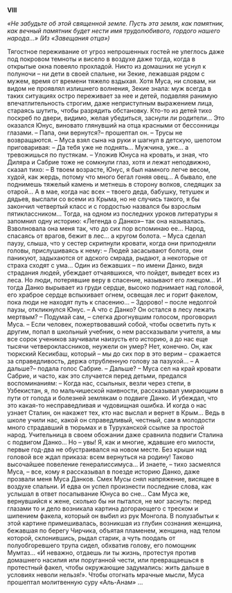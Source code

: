**VIII**


*«Не забудьте об этой священной земле. Пусть эта земля, как памятник, как вечный памятник будет нести имя трудолюбивого, гордого нашего народа…»
(Из «Завещания отца»)*


Тягостное переживание от угроз непрошенных гостей не улеглось даже под покровом темноты и висело в воздухе даже тогда, когда в открытые окна повеяло прохладой. Никто из домашних не уснул к полуночи – ни дети в своей спальне, ни Зекие, лежавшая рядом с мужем, время от времени тяжело вздыхая.
Хотя Муса, ни словам, ни видом не проявлял излишнего волнения, Зекие знала: муж всегда в таких ситуациях остро переживает за нее и детей, подавляя ранимую впечатлительность строгим, даже неприступным выражением лица, стараясь шутить, чтобы разрядить обстановку.
Кто-то из детей тихо поскреб по двери, видимо, желая убедиться, заснули ли родители…
Это оказался Юнус, виновато глянувший на отца красными от бессонницы глазами.
– Папа, они вернутся?– прошептал он.
– Трусы не возвращаются. – Муса взял сына на руки и шагнул в детскую, шепотом приговаривая: – Да тебя уже не поднять… Мужчина, уже… а тревожишься по пустякам. – Уложив Юнуса на кровать, и зная, что Диляра и Сабрие тоже не сомкнули глаз, хотя и лежат неподвижно, сказал тихо: – В твоем возрасте, Юнус, я был намного легче весом, худой, как жердь, потому что много бегал гоняя овец… А бывало, еле поднимешь тяжелый камень и метнешь в сторону волков, следящих за отарой… А в мае, когда нас всех – твоего деда, бабушку, тетушек и дядьев, выслали со всеми из Крыма, но не случись такого, я бы закончил четвертый класс и с гордостью назвался бы взрослым пятиклассником… Тогда, на одном из последних уроков литературы я запомнил одну историю: «Легенда о Данко»– так она называлась. Взволновала она меня так, что до сих пор вспоминаю ее… Народ, спасаясь от врагов, бежит в лес… а кругом болота. – Муса сделал паузу, слыша, что у сестер скрипнули кровати, когда они приподняли головы, прислушиваясь к нему: – Людей засасывают болота, они паникуют, задыхаются от адского смрада, рыдают, а некоторые от страха сходят с ума… Один из бежавших – по имени Данко, видя страдания людей, убеждает отчаявшихся, что пойдет, выведет всех из леса. Но люди, потерявшие веру в спасение, называют его лжецом… И тогда Данко вырывает из груди сердце, высоко поднимает над головой, его храброе сердце вспыхивает огнем, освещая лес и горит факелом, пока люди не находят путь к спасению…
– Здорово! – после недолгой паузы, откликнулся Юнус. – А что с Данко? Он остался в лесу лежать мертвым?
– Подумай сам, – слегка дрогнувшим голосом, проговорил Муса. – Если человек, пожертвовавший собой, чтобы осветить путь к другим, попал в школьный учебник, о нем рассказывали учителя, а мы все сорок учеников заучивали наизусть его историю, а до нас еще тысячи четвероклассников, неужели он умер? Нет, конечно. Он, как тюркский Кесикбаш, который – мы до сих пор в это верим – сражается за справедливость, держа отрубленную голову за пазухой…
– А дальше?– подала голос Сабрие.
– Дальше? – Муса сел на край кровати Сабрие, и часто, как это случается перед детьми, предался воспоминаниям: – Когда нас, ссыльных, везли через степи, в Узбекистан, я, по мальчишеской наивности, рассказывал умирающим в пути от голода и болезней землякам о подвиге Данко. И убеждал, что это какая-то несправедливая и чудовищная ошибка. И когда о нас узнает Сталин, он накажет тех, кто нас выслал и вернет в Крым… Ведь в школе учили нас, какой он справедливый, честный, сам в молодости много страдавший в тюрьмах и в Туруханской ссылке за простой народ. Учительница в своем обожании даже сравнила подвиги Сталина с подвигом Данко… Но – увы! Я, как и многие, ждавшие его милости, первые год-два не обустраивался на новом месте. Без крыши над головой все ждал приказа: всем вернуться на родину! Таково высочайшее повеление генералиссимуса… И знаете, – тихо засмеялся Муса, – все, кому я рассказывал в поезде историю Данко, даже прозвали меня Муса Данков.
Смех Мусы снял напряжение, висящее в воздухе спальни. И едва он успел произнести последние слова, как услышал в ответ посапывание Юнуса во сне…
Сам Муса же, вернувшийся к жене, сколько бы ни пытался, не мог заснуть: перед глазами то и дело возникала картина догорающего с треском и шипением факела, который он выбил из рук Монгола. В полузабытьи к этой картине примешивалась, возникшая из глубин сознания женщина, бежавшая по берегу Чирчика, объятая пламенем, женщина, над телом которой, склонившись, рыдал старик, а чуть поодаль от полуобгоревшего трупа сидел, обхватив голову, его помощник Мумтаз…
«И неважно, отдаешь ли ты жизнь, протестуя против домашнего насилия или поруганной чести, или превращаешься в протестный факел, чтобы окружающие задумались: жить дальше в условиях неволи нельзя!».
Чтобы отогнать мрачные мысли, Муса прошептал молитвенную суру «Аль-Анам» …
